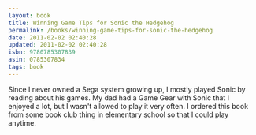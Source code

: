 ```yaml
---
layout: book
title: Winning Game Tips for Sonic the Hedgehog
permalink: /books/winning-game-tips-for-sonic-the-hedgehog
date: 2011-02-02 02:40:28
updated: 2011-02-02 02:40:28
isbn: 9780785307839
asin: 0785307834
tags: book
---
```

Since I never owned a Sega system growing up, I mostly played Sonic by reading
about his games. My dad had a Game Gear with Sonic that I enjoyed a lot, but I
wasn't allowed to play it very often. I ordered this book from some book club
thing in elementary school so that I could play anytime.
